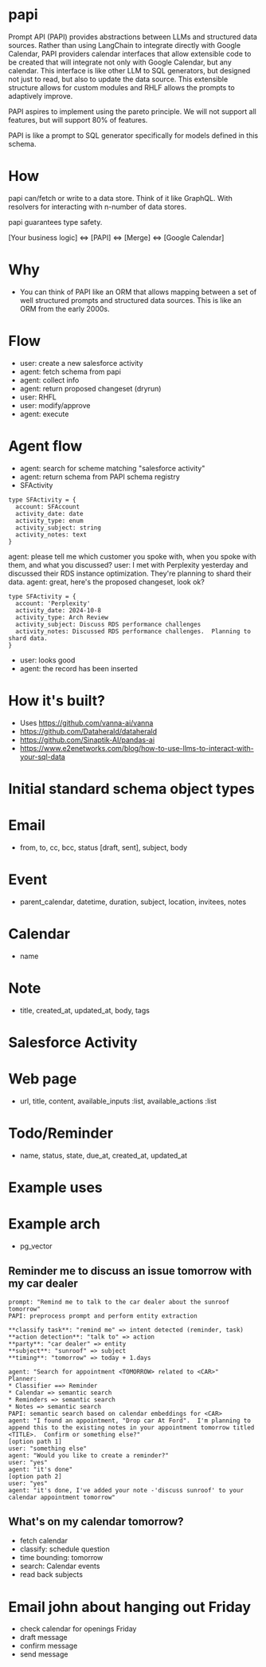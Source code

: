 # papi

Prompt API (PAPI) provides abstractions between LLMs and structured data sources.  Rather than using LangChain to integrate directly with Google Calendar, PAPI providers calendar interfaces that allow extensible code to be created that will integrate not only with Google Calendar, but any calendar.  This interface is like other LLM to SQL generators, but designed not just to read, but also to update the data source.  This extensible structure allows for custom modules and RHLF allows the prompts to adaptively improve.

PAPI aspires to implement using the pareto principle.  We will not support all features, but will support 80% of features.

PAPI is like a prompt to SQL generator specifically for models defined in this schema.

# How

papi can/fetch or write to a data store.  Think of it like GraphQL.  With resolvers for interacting with n-number of data stores.

papi guarantees type safety.

[Your business logic] <=> [PAPI] <=> [Merge] <=> [Google Calendar]

# Why

* You can think of PAPI like an ORM that allows mapping between a set of well structured prompts and structured data sources.  This is like an ORM from the early 2000s.

# Flow
* user: create a new salesforce activity
* agent: fetch schema from papi
* agent: collect info
* agent: return proposed changeset (dryrun)
* user: RHFL
* user: modify/approve
* agent: execute

# Agent flow
* agent: search for scheme matching "salesforce activity"
* agent: return schema from PAPI schema registry
* SFActivity
```
type SFActivity = {
  account: SFAccount
  activity_date: date
  activity_type: enum
  activity_subject: string
  activity_notes: text
}
```
agent: please tell me which customer you spoke with, when you spoke with them, and what you discussed?
user: I met with Perplexity yesterday and discussed their RDS instance optimization.  They're planning to shard their data.
agent: great, here's the proposed changeset, look ok?
```
type SFActivity = {
  account: 'Perplexity'
  activity_date: 2024-10-8
  activity_type: Arch Review
  activity_subject: Discuss RDS performance challenges
  activity_notes: Discussed RDS performance challenges.  Planning to shard data.
}
```
* user: looks good
* agent: the record has been inserted

# How it's built?
* Uses https://github.com/vanna-ai/vanna
* https://github.com/Dataherald/dataherald
* https://github.com/Sinaptik-AI/pandas-ai
* https://www.e2enetworks.com/blog/how-to-use-llms-to-interact-with-your-sql-data

# Initial standard schema object types

# Email
* from, to, cc, bcc, status [draft, sent], subject, body

# Event
* parent_calendar, datetime, duration, subject, location, invitees, notes

# Calendar
* name

# Note
* title, created_at, updated_at, body, tags

# Salesforce Activity

# Web page
* url, title, content, available_inputs :list, available_actions :list

# Todo/Reminder
* name, status, state, due_at, created_at, updated_at

# Example uses

# Example arch

* pg_vector


## Reminder me to discuss an issue tomorrow with my car dealer
```
prompt: "Remind me to talk to the car dealer about the sunroof tomorrow"
PAPI: preprocess prompt and perform entity extraction

**classify task**: "remind me" => intent detected (reminder, task)
**action detection**: "talk to" => action
**party**: "car dealer" => entity
**subject**: "sunroof" => subject
**timing**: "tomorrow" => today + 1.days

agent: "Search for appointment <TOMORROW> related to <CAR>"
Planner:
* Classifier ==> Reminder
* Calendar => semantic search
* Reminders => semantic search
* Notes => semantic search
PAPI: semantic search based on calendar embeddings for <CAR>
agent: "I found an appointment, "Drop car At Ford".  I'm planning to append this to the existing notes in your appointment tomorrow titled <TITLE>.  Confirm or something else?"
[option path 1]
user: "something else"
agent: "Would you like to create a reminder?"
user: "yes"
agent: "it's done"
[option path 2]
user: "yes"
agent: "it's done, I've added your note -'discuss sunroof' to your calendar appointment tomorrow"
```

## What's on my calendar tomorrow?
* fetch calendar
* classify: schedule question
* time bounding: tomorrow
* search: Calendar events
* read back subjects

# Email john about hanging out Friday
* check calendar for openings Friday
* draft message
* confirm message
* send message


